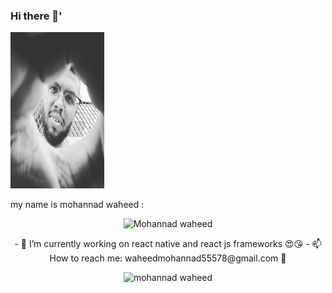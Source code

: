 ### Hi there 👋'
<div align="left" sytle="padding:20px ; border-radius:10px">
 <img src="https://github.com/mohannadprogrammer/mohannadprogrammer/blob/master/fuj.jpg" width="150px" height ="250px"/>
</div>
<p> my name is mohannad waheed :</p>


<p align="center"> <img src="https://komarev.com/ghpvc/?username=mohannadprogrammer" alt="Mohannad waheed" /> </p>
<p align="center">
- 🔭 I’m currently working on react native and react js frameworks 😍😘
- 📫 How to reach me: waheedmohannad55578@gmail.com 👾
 </p>
 <p align="center">
 <img src="https://github-readme-stats.vercel.app/api?username=mohannadprogrammer&show_icons=true" alt="mohannad waheed " /> 
</p> 
